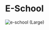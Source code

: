 # E-School
![e-school (Large)](https://github.com/user-attachments/assets/7049e24d-8fa7-41cf-928d-c8dd0cbeaa6d)
